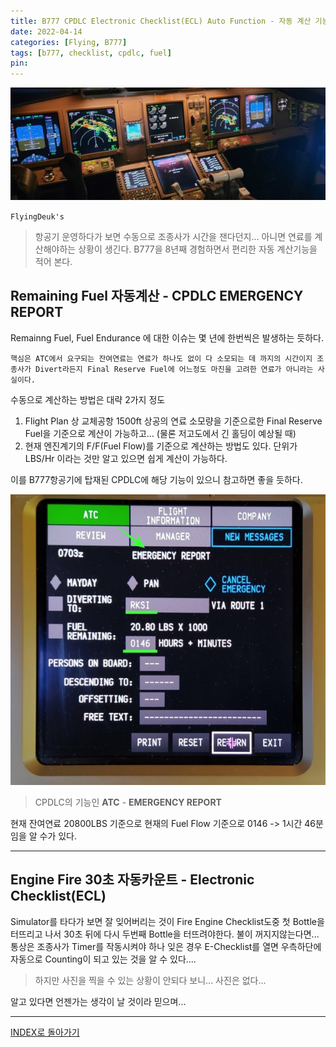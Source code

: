 ```yaml
---
title: B777 CPDLC Electronic Checklist(ECL) Auto Function - 자동 계산 기능을 활용하자
date: 2022-04-14
categories: [Flying, B777]
tags: [b777, checklist, cpdlc, fuel]
pin:
---
```


![auto](/img/flying/b777/auto.jpeg)

`FlyingDeuk's`
> 항공기 운영하다가 보면 수동으로 조종사가 시간을 잰다던지... 아니면 연료를 계산해야하는 상황이 생긴다. B777을 8년째 경험하면서 편리한 자동 계산기능을 적어 본다.

## Remaining Fuel 자동계산 - CPDLC EMERGENCY REPORT
Remainng Fuel, Fuel Endurance 에 대한 이슈는 몇 년에 한번씩은 발생하는 듯하다.

`핵심은 ATC에서 요구되는 잔여연료는 연료가 하나도 없이 다 소모되는 데 까지의 시간이지 조종사가 Divert라든지 Final Reserve Fuel에 어느정도 마진을 고려한 연료가 아니라는 사실이다.`

수동으로 계산하는 방법은 대략 2가지 정도
1. Flight Plan 상 교체공항 1500ft 상공의 연료 소모량을 기준으로한 Final Reserve Fuel을 기준으로 계산이 가능하고... (물론 저고도에서 긴 홀딩이 예상될 때)
2. 현재 엔진계기의 F/F(Fuel Flow)를 기준으로 계산하는 방법도 있다. 단위가 LBS/Hr 이라는 것만 알고 있으면 쉽게 계산이 가능하다.

이를 B777항공기에 탑재된 CPDLC에 해당 기능이 있으니 참고하면 좋을 듯하다.

![auto](/img/flying/b777/auto1.jpg)
> CPDLC의 기능인 **ATC** - **EMERGENCY REPORT**

현재 잔여연료 20800LBS 기준으로 현재의 Fuel Flow 기준으로 0146 -> 1시간 46분임을 알 수가 있다.

--------

## Engine Fire 30초 자동카운트 - Electronic Checklist(ECL)
Simulator를 타다가 보면 잘 잊어버리는 것이 Fire Engine Checklist도중 첫 Bottle을 터뜨리고 나서 30초 뒤에 다시 두번째 Bottle을 터뜨려야한다. 불이 꺼지지않는다면... 통상은 조종사가 Timer를 작동시켜야 하나 잊은 경우 E-Checklist를 열면 우측하단에 자동으로 Counting이 되고 있는 것을 알 수 있다....

> 하지만 사진을 찍을 수 있는 상황이 안되다 보니... 사진은 없다...

알고 있다면 언젠가는 생각이 날 것이라 믿으며...

-----------

[INDEX로 돌아가기](/categories/b777/)
